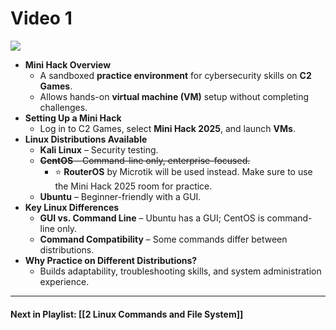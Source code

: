 # Video 1
![](https://www.youtube.com/watch?v=hL9pTiRNPqE&list=PLqux0fXsj7x3WYm6ZWuJnGC1rXQZ1018M&index=1)

- **Mini Hack Overview**
    - A sandboxed **practice environment** for cybersecurity skills on **C2 Games**.
    - Allows hands-on **virtual machine (VM)** setup without completing challenges.
- **Setting Up a Mini Hack**
    - Log in to C2 Games, select **Mini Hack 2025**, and launch **VMs**.
- **Linux Distributions Available**
    - **Kali Linux** – Security testing.
    - ~~**CentOS** – Command-line only, enterprise-focused.~~
	    - ⭐ **RouterOS** by Microtik will be used instead. Make sure to use the Mini Hack 2025 room for practice.
    - **Ubuntu** – Beginner-friendly with a GUI.
- **Key Linux Differences**
    - **GUI vs. Command Line** – Ubuntu has a GUI; CentOS is command-line only.
    - **Command Compatibility** – Some commands differ between distributions.
- **Why Practice on Different Distributions?**
    - Builds adaptability, troubleshooting skills, and system administration experience.

---
#### Next in Playlist: [[2 Linux Commands and File System]]
